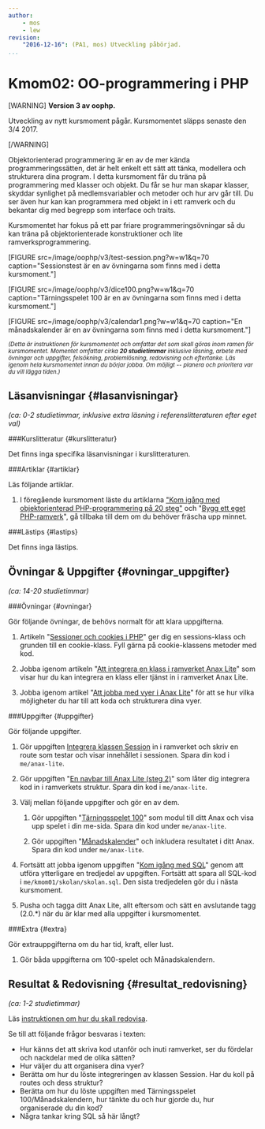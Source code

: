 ```yaml
---
author:
    - mos
    - lew
revision:
    "2016-12-16": (PA1, mos) Utveckling påbörjad.
...
```

Kmom02: OO-programmering i PHP
==================================

[WARNING]
**Version 3 av oophp.**

Utveckling av nytt kursmoment pågår. Kursmomentet släpps senaste den 3/4 2017.

[/WARNING]

Objektorienterad programmering är en av de mer kända programmeringssätten, det är helt enkelt ett sätt att tänka, modellera och strukturera dina program. I detta kursmoment får du träna på programmering med klasser och objekt. Du får se hur man skapar klasser, skyddar synlighet på medlemsvariabler och metoder och hur arv går till. Du ser även hur kan kan programmera med objekt in i ett ramverk och du bekantar dig med begrepp som interface och traits.

Kursmomentet har fokus på ett par friare programmeringsövningar så du kan träna på objektorienterade konstruktioner och lite ramverksprogrammering.

[FIGURE src=/image/oophp/v3/test-session.png?w=w1&q=70 caption="Sessionstest är en av övningarna som finns med i detta kursmoment."]

[FIGURE src=/image/oophp/v3/dice100.png?w=w1&q=70 caption="Tärningsspelet 100 är en av övningarna som finns med i detta kursmoment."]

[FIGURE src=/image/oophp/v3/calendar1.png?w=w1&q=70 caption="En månadskalender är en av övningarna som finns med i detta kursmoment."]

<small><i>(Detta är instruktionen för kursmomentet och omfattar det som skall göras inom ramen för kursmomentet. Momentet omfattar cirka **20 studietimmar** inklusive läsning, arbete med övningar och uppgifter, felsökning, problemlösning, redovisning och eftertanke. Läs igenom hela kursmomentet innan du börjar jobba. Om möjligt -- planera och prioritera var du vill lägga tiden.)</i></small>



Läsanvisningar  {#lasanvisningar}
---------------------------------

*(ca: 0-2 studietimmar, inklusive extra läsning i referenslitteraturen efter eget val)*



###Kurslitteratur  {#kurslitteratur}

Det finns inga specifika läsanvisningar i kurslitteraturen.

<!--
Läs följande:

1\. [Beginning PHP and MySQL: From Novice to Professional](kunskap/boken-beginning-php-and-mysql-from-novice-to-professional)

* Chapter 6: Object-Oriented PHP
* Chapter 7: Advanced OOP Features
* Chapter 8: Error and Exception Handling
* Chapter 12: Date and Time (Läs så mycket så att du klarar uppgiften längre ned)
-->


###Artiklar {#artiklar}

Läs följande artiklar.

1. I föregående kursmoment läste du artiklarna ["Kom igång med objektorienterad PHP-programmering på 20 steg"](kunskap/kom-i-gang-med-oophp-pa-20-steg) och "[Bygg ett eget PHP-ramverk](kunskap/bygg-ett-eget-php-ramverk)", gå tillbaka till dem om du behöver fräscha upp minnet.



###Lästips {#lastips}

Det finns inga lästips.

<!--
När man pratar om objektorienterad programmering så behöver man också ha en viss bas i objektorienterad modellering, det underlättar. Därför kan du läsa lite om UML, "Unified Modelling Language". En bra start plats är [Wikipedia om UML](http://en.wikipedia.org/wiki/Unified_Modeling_Language).
-->



Övningar & Uppgifter  {#ovningar_uppgifter}
-------------------------------------------

*(ca: 14-20 studietimmar)*


###Övningar {#ovningar}

Gör följande övningar, de behövs normalt för att klara uppgifterna.

1. Artikeln "[Sessioner och cookies i PHP](kunskap/session-cookie-klasser)" ger dig en sessions-klass och grunden till en cookie-klass. Fyll gärna på cookie-klassens metoder med kod.

1. Jobba igenom artikeln "[Att integrera en klass i ramverket Anax Lite](kunskap/att-integrera-en-klass-i-ramverket-anax-lite)" som visar hur du kan integrera en klass eller tjänst in i ramverket Anax Lite.

1. Jobba igenom artikel "[Att jobba med vyer i Anax Lite](kunskap/jobba-med-vyer-i-anax-lite)" för att se hur vilka möjligheter du har till att koda och strukturera dina vyer.

<!--
(make less)?
-->


###Uppgifter {#uppgifter}

Gör följande uppgifter.

1. Gör uppgiften [Integrera klassen Session](uppgift/testa-sessionen) in i ramverket och skriv en route som testar och visar innehållet i sessionen. Spara din kod i `me/anax-lite`.

1. Gör uppgiften "[En navbar till Anax Lite (steg 2)](uppgift/en-navbar-till-anax-lite-steg-2)" som låter dig integrera kod in i ramverkets struktur. Spara din kod i `me/anax-lite`.

1. Välj mellan följande uppgifter och gör en av dem.
    1. Gör uppgiften "[Tärningsspelet 100](uppgift/tarningsspel)" som modul till ditt Anax och visa upp spelet i din me-sida. Spara din kod under `me/anax-lite`.

    1. Gör uppgiften "[Månadskalender](uppgift/manadskalender)" och inkludera resultatet i ditt Anax. Spara din kod under `me/anax-lite`.

1. Fortsätt att jobba igenom uppgiften "[Kom igång med SQL](uppgift/kom-igang-med-sql)" genom att utföra ytterligare en tredjedel av uppgiften. Fortsätt att spara all SQL-kod i `me/kmom01/skolan/skolan.sql`. Den sista tredjedelen gör du i nästa kursmoment.

1. Pusha och tagga ditt Anax Lite, allt eftersom och sätt en avslutande tagg (2.0.\*) när du är klar med alla uppgifter i kursmomentet.

<!--
Rita klass och sekvensdiagram?
-->



###Extra {#extra}

Gör extrauppgifterna om du har tid, kraft, eller lust.

1. Gör båda uppgifterna om 100-spelet och Månadskalendern.



Resultat & Redovisning  {#resultat_redovisning}
-----------------------------------------------

*(ca: 1-2 studietimmar)*

Läs [instruktionen om hur du skall redovisa](kurser/oophp-v3/redovisa).

Se till att följande frågor besvaras i texten:

* Hur känns det att skriva kod utanför och inuti ramverket, ser du fördelar och nackdelar med de olika sätten?
* Hur väljer du att organisera dina vyer?
* Berätta om hur du löste integreringen av klassen Session. Har du koll på routes och dess struktur?
* Berätta om hur du löste uppgiften med Tärningsspelet 100/Månadskalendern, hur tänkte du och hur gjorde du, hur organiserade du din kod?
* Några tankar kring SQL så här långt?

